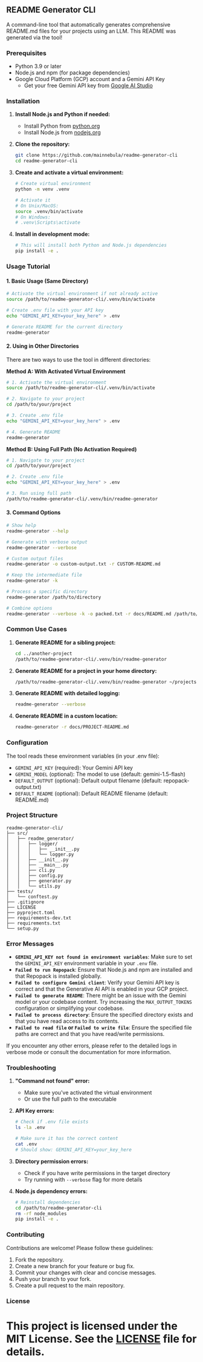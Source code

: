 ## README Generator CLI

A command-line tool that automatically generates comprehensive README.md files for your projects using an LLM. This README was generated via the tool! 

### Prerequisites

- Python 3.9 or later
- Node.js and npm (for package dependencies)
- Google Cloud Platform (GCP) account and a Gemini API Key
    - Get your free Gemini API key from [Google AI Studio](https://makersuite.google.com/app/apikey)

### Installation

1. **Install Node.js and Python if needed:**
   - Install Python from [python.org](https://www.python.org/)
   - Install Node.js from [nodejs.org](https://nodejs.org/)

2. **Clone the repository:**
   ```bash
   git clone https://github.com/mainnebula/readme-generator-cli
   cd readme-generator-cli
   ```

3. **Create and activate a virtual environment:**
   ```bash
   # Create virtual environment
   python -m venv .venv

   # Activate it
   # On Unix/MacOS:
   source .venv/bin/activate
   # On Windows:
   # .venv\Scripts\activate
   ```

4. **Install in development mode:**
   ```bash
   # This will install both Python and Node.js dependencies
   pip install -e .
   ```

### Usage Tutorial

#### 1. Basic Usage (Same Directory)

```bash
# Activate the virtual environment if not already active
source /path/to/readme-generator-cli/.venv/bin/activate

# Create .env file with your API key
echo "GEMINI_API_KEY=your_key_here" > .env

# Generate README for the current directory
readme-generator
```

#### 2. Using in Other Directories

There are two ways to use the tool in different directories:

**Method A: With Activated Virtual Environment**
```bash
# 1. Activate the virtual environment
source /path/to/readme-generator-cli/.venv/bin/activate

# 2. Navigate to your project
cd /path/to/your/project

# 3. Create .env file
echo "GEMINI_API_KEY=your_key_here" > .env

# 4. Generate README
readme-generator
```

**Method B: Using Full Path (No Activation Required)**
```bash
# 1. Navigate to your project
cd /path/to/your/project

# 2. Create .env file
echo "GEMINI_API_KEY=your_key_here" > .env

# 3. Run using full path
/path/to/readme-generator-cli/.venv/bin/readme-generator
```

#### 3. Command Options

```bash
# Show help
readme-generator --help

# Generate with verbose output
readme-generator --verbose

# Custom output files
readme-generator -o custom-output.txt -r CUSTOM-README.md

# Keep the intermediate file
readme-generator -k

# Process a specific directory
readme-generator /path/to/directory

# Combine options
readme-generator --verbose -k -o packed.txt -r docs/README.md /path/to/directory
```

### Common Use Cases

1. **Generate README for a sibling project:**
   ```bash
   cd ../another-project
   /path/to/readme-generator-cli/.venv/bin/readme-generator
   ```

2. **Generate README for a project in your home directory:**
   ```bash
   /path/to/readme-generator-cli/.venv/bin/readme-generator ~/projects/my-app
   ```

3. **Generate README with detailed logging:**
   ```bash
   readme-generator --verbose
   ```

4. **Generate README in a custom location:**
   ```bash
   readme-generator -r docs/PROJECT-README.md
   ```

### Configuration

The tool reads these environment variables (in your .env file):

- `GEMINI_API_KEY` (required): Your Gemini API key
- `GEMINI_MODEL` (optional): The model to use (default: gemini-1.5-flash)
- `DEFAULT_OUTPUT` (optional): Default output filename (default: repopack-output.txt)
- `DEFAULT_README` (optional): Default README filename (default: README.md)

### Project Structure

```
readme-generator-cli/
├── src/
│   ├── readme_generator/
│   │   ├── logger/
│   │   │   ├── __init__.py
│   │   │   └── logger.py
│   │   ├── __init__.py
│   │   ├── __main__.py
│   │   ├── cli.py
│   │   ├── config.py
│   │   ├── generator.py
│   │   └── utils.py
├── tests/
│   └── conftest.py
├── .gitignore
├── LICENSE
├── pyproject.toml
├── requirements-dev.txt
├── requirements.txt
└── setup.py
```

### Error Messages

- **`GEMINI_API_KEY not found in environment variables`**: Make sure to set the `GEMINI_API_KEY` environment variable in your `.env` file.
- **`Failed to run Repopack`**: Ensure that Node.js and npm are installed and that Repopack is installed globally.
- **`Failed to configure Gemini client`**: Verify your Gemini API key is correct and that the Generative AI API is enabled in your GCP project.
- **`Failed to generate README`**: There might be an issue with the Gemini model or your codebase content. Try increasing the `MAX_OUTPUT_TOKENS` configuration or simplifying your codebase.
- **`Failed to process directory`**: Ensure the specified directory exists and that you have read access to its contents.
- **`Failed to read file` or `Failed to write file`**: Ensure the specified file paths are correct and that you have read/write permissions.

If you encounter any other errors, please refer to the detailed logs in verbose mode or consult the documentation for more information.

### Troubleshooting

1. **"Command not found" error:**
   - Make sure you've activated the virtual environment
   - Or use the full path to the executable

2. **API Key errors:**
   ```bash
   # Check if .env file exists
   ls -la .env
   
   # Make sure it has the correct content
   cat .env
   # Should show: GEMINI_API_KEY=your_key_here
   ```

3. **Directory permission errors:**
   - Check if you have write permissions in the target directory
   - Try running with `--verbose` flag for more details

4. **Node.js dependency errors:**
   ```bash
   # Reinstall dependencies
   cd /path/to/readme-generator-cli
   rm -rf node_modules
   pip install -e .
   ```

### Contributing

Contributions are welcome! Please follow these guidelines:

1. Fork the repository.
2. Create a new branch for your feature or bug fix.
3. Commit your changes with clear and concise messages.
4. Push your branch to your fork.
5. Create a pull request to the main repository.

### License

This project is licensed under the MIT License. See the [LICENSE](LICENSE) file for details.
=======
```
